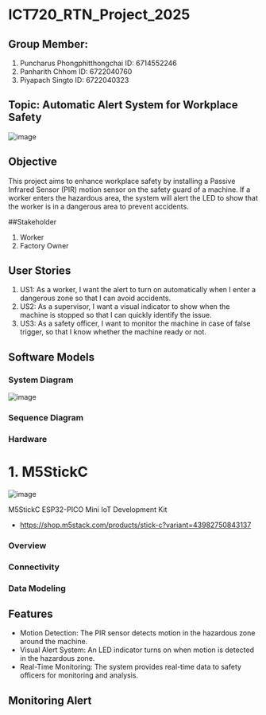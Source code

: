 # ICT720_RTN_Project_2025

## Group Member:                           
1. Puncharus Phongphitthongchai         ID: 6714552246
2. Panharith Chhom                      ID: 6722040760
3. Piyapach Singto                      ID: 6722040323

## Topic: Automatic Alert System for Workplace Safety  
![image](https://github.com/user-attachments/assets/7e7898b2-b2ad-42e5-b3d2-2c37618a84dd)


## Objective
This project aims to enhance workplace safety by installing a Passive Infrared Sensor (PIR) motion sensor on the safety guard of a machine. If a worker enters the hazardous area, the system will alert the LED to show that the worker is in a dangerous area  to prevent accidents.

##Stakeholder
1. Worker
2. Factory Owner
   
## User Stories
1. US1: As a worker, I want the alert to turn on automatically when I enter a dangerous zone so that I can avoid accidents.
3. US2: As a supervisor, I want a visual indicator to show when the machine is stopped so that I can quickly identify the issue.
4. US3: As a safety officer, I want to monitor the machine in case of false trigger, so that I know whether the machine ready or not.

## Software Models
### System Diagram 
![image](https://github.com/user-attachments/assets/213c97a6-a290-46cf-ba8e-db96a8d0d225)

### Sequence Diagram

### Hardware

# 1. M5StickC
![image](https://github.com/user-attachments/assets/7f0985f2-6643-460d-b90f-8aaab5665339)

M5StickC ESP32-PICO Mini IoT Development Kit
  - https://shop.m5stack.com/products/stick-c?variant=43982750843137

### Overview

### Connectivity

### Data Modeling

## Features
- Motion Detection: The PIR sensor detects motion in the hazardous zone around the machine.
- Visual Alert System: An LED indicator turns on when motion is detected in the hazardous zone.
- Real-Time Monitoring: The system provides real-time data to safety officers for monitoring and analysis.

## Monitoring Alert




